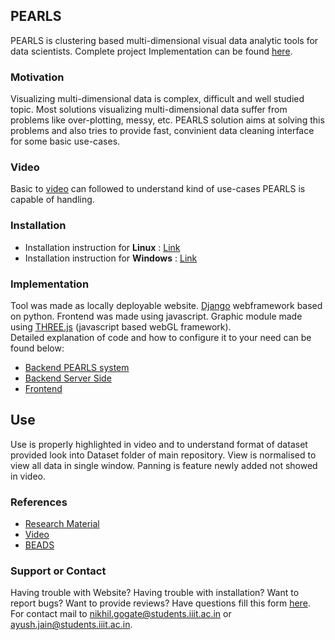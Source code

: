 ## PEARLS

PEARLS is clustering based multi-dimensional visual data analytic tools for data scientists. Complete project Implementation can be found [here](https://github.com/jainayush975/PEARLS).

### Motivation

Visualizing multi-dimensional data is complex, difficult and well studied topic. Most solutions visualizing multi-dimensional data suffer from problems like over-plotting, messy, etc. PEARLS solution aims at solving this problems and also tries to provide fast, convinient data cleaning interface for some basic use-cases.

### Video  
Basic to [video](https://drive.google.com/file/d/11pMJE3_2l0FiE1oz00ni9bsX1BCxJXwW/view?usp=sharing) can followed to understand kind of use-cases PEARLS is capable of handling.

### Installation
- Installation instruction for **Linux** : [Link](./installation)  
- Installation instruction for **Windows** : [Link](./installation_windows)

### Implementation
Tool was made as locally deployable website. [Django](https://www.djangoproject.com/) webframework based on python. Frontend was made using javascript. Graphic module made using [THREE.js](https://threejs.org/) (javascript based webGL framework).  
Detailed explanation of code and how to configure it to your need can be found below:
- [Backend PEARLS system](./backend)
- [Backend Server Side]()
- [Frontend]()

## Use
Use is properly highlighted in video and to understand format of dataset provided look into Dataset folder of main repository. View is normalised to view all data in single window. Panning is feature newly added not showed in video.

### References

- [Research Material]()
- [Video](https://drive.google.com/file/d/11pMJE3_2l0FiE1oz00ni9bsX1BCxJXwW/view?usp=sharing)
- [BEADS](https://ieeexplore.ieee.org/document/5333417)  

### Support or Contact

Having trouble with Website? Having trouble with installation? Want to report bugs? Want to provide reviews? Have questions fill this form [here](https://goo.gl/forms/s05Z8mMfRbjSxqBA3).  
For contact mail to [nikhil.gogate@students.iiit.ac.in](nikhil.gogate@students.iiit.ac.in) or [ayush.jain@students.iiit.ac.in](ayush.jain@students.iiit.ac.in).

